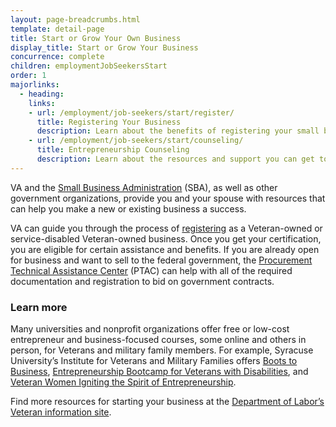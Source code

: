 ```yaml
---
layout: page-breadcrumbs.html
template: detail-page
title: Start or Grow Your Own Business
display_title: Start or Grow Your Business
concurrence: complete
children: employmentJobSeekersStart
order: 1
majorlinks:
  - heading:
    links:
    - url: /employment/job-seekers/start/register/
      title: Registering Your Business
      description: Learn about the benefits of registering your small business with VA. 
    - url: /employment/job-seekers/start/counseling/
      title: Entrepreneurship Counseling
      description: Learn about the resources and support you can get to start a new business or grow an existing one. 
---
```


<div class="va-introtext">

VA and the [Small Business Administration](https://www.sba.gov/content/veteran-service-disabled-veteran-owned) (SBA), as well as other government organizations, provide you and your spouse with resources that can help you make a new or existing business a success.

</div>

VA can guide you through the process of [registering](http://www.va.gov/osdbu/) as a Veteran-owned or service-disabled Veteran-owned business. Once you get your certification, you are eligible for certain assistance and benefits. If you are already open for business and want to sell to the federal government, the [Procurement Technical Assistance Center](http://www.aptac-us.org) (PTAC) can help with all of the required documentation and registration to bid on government contracts.  

### Learn more
Many universities and nonprofit organizations offer free or low-cost entrepreneur and business-focused courses, some online and others in person, for Veterans and military family members. For example, Syracuse University’s Institute for Veterans and Military Families offers [Boots to Business](http://vets.syr.edu/education/boots-to-business/), [Entrepreneurship Bootcamp for Veterans with Disabilities](http://ebv.vets.syr.edu/), and [Veteran Women Igniting the Spirit of Entrepreneurship](http://vets.syr.edu/education/v-wise/).

Find more resources for starting your business at the [Department of Labor’s Veteran information site](http://www.dol.gov/vets/opportunities/opportunities.htm).
